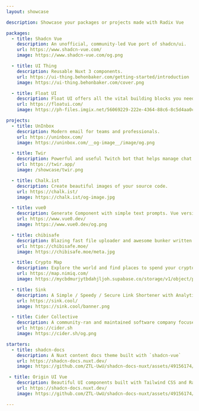 ```yaml
---
layout: showcase

description: Showcase your packages or projects made with Radix Vue

packages:
  - title: Shadcn Vue
    description: An unofficial, community-led Vue port of shadcn/ui.
    url: https://www.shadcn-vue.com/
    image: https://www.shadcn-vue.com/og.png

  - title: UI Thing
    description: Reusable Nuxt 3 components.
    url: https://ui-thing.behonbaker.com/getting-started/introduction
    image: https://ui-thing.behonbaker.com/cover.png

  - title: Float UI
    description: Float UI offers all the vital building blocks you need to transform your idea into a great-looking startup.
    url: https://floatui.com/
    image: https://ph-files.imgix.net/56069229-222e-4364-88c6-8c5d4aa0c3e5.png?auto=compress&codec=mozjpeg&cs=strip&auto=format&fit=max&dpr=1

projects:
  - title: UnInbox
    description: Modern email for teams and professionals.
    url: https://uninbox.com/
    image: https://uninbox.com/__og-image__/image/og.png

  - title: Twir
    description: Powerful and useful Twitch bot that helps manage chat on big channels.
    url: https://twir.app/
    image: /showcase/twir.png

  - title: Chalk.ist
    description: Create beautiful images of your source code.
    url: https://chalk.ist/
    image: https://chalk.ist/og-image.jpg

  - title: vue0
    description: Generate Component with simple text prompts. Vue version open source alternative for v0.
    url: https://www.vue0.dev/
    image: https://www.vue0.dev/og.png

  - title: chibisafe
    description: Blazing fast file uploader and awesome bunker written in node! 🚀
    url: https://chibisafe.moe/
    image: https://chibisafe.moe/meta.jpg

  - title: Crypto Map
    description: Explore the world and find places to spend your crypto.
    url: https://map.nimiq.com/
    image: https://mycbdmurjytbdahjljoh.supabase.co/storage/v1/object/public/og-image/og-image.jpg

  - title: Sink
    description: A Simple / Speedy / Secure Link Shortener with Analytics, 100% run on Cloudflare.
    url: https://sink.cool/
    image: https://sink.cool/banner.png

  - title: Cider Collective
    description: A community-ran and maintained software company focused on creating the best experience for end users.
    url: https://cider.sh
    image: https://cider.sh/og.png

starters:
  - title: shadcn-docs
    description: A Nuxt content docs theme built with `shadcn-vue`
    url: https://shadcn-docs.nuxt.dev/
    image: https://github.com/ZTL-UwU/shadcn-docs-nuxt/assets/49156174/b317288d-092d-4656-af5e-54034351daca

 - title: Origin UI Vue
    description: Beautiful UI components built with Tailwind CSS and Radix Vue
    url: https://shadcn-docs.nuxt.dev/
    image: https://github.com/ZTL-UwU/shadcn-docs-nuxt/assets/49156174/b317288d-092d-4656-af5e-54034351daca

---
```


